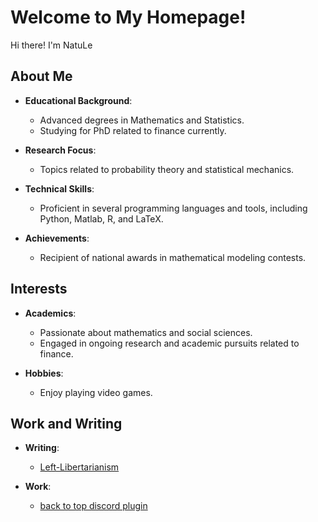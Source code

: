 

# Welcome to My Homepage!

Hi there! I'm NatuLe

## About Me

- **Educational Background**:
  - Advanced degrees in Mathematics and Statistics.
  - Studying for PhD related to finance currently.

- **Research Focus**:
  - Topics related to probability theory and statistical mechanics.

- **Technical Skills**:
  - Proficient in several programming languages and tools, including Python, Matlab, R, and LaTeX.

- **Achievements**:
  - Recipient of national awards in mathematical modeling contests.

## Interests

- **Academics**:
  - Passionate about mathematics and social sciences.
  - Engaged in ongoing research and academic pursuits related to finance.

- **Hobbies**:
  - Enjoy playing video games.


## Work and Writing

- **Writing**:
  - [Left-Libertarianism](https://natule.github.io/Left-Libertarianism)

- **Work**:
  - [back to top discord plugin](https://github.com/NatuLe/back-to-top-button-in-text-area-better-discord)

